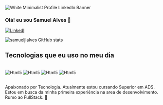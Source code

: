 ![White Minimalist Profile LinkedIn Banner](https://github.com/samueljlalves/samueljlalves/assets/156720510/0b87ca15-2e18-4338-bbb3-8ba1be8ba028)

### Olá! eu sou Samuel Alves 👋

[![Linkedl](https://img.shields.io/badge/LinkedIn-0077B5?style=for-the-badge&logo=linkedin&logoColor=white)](https://www.linkedin.com/in/samueljlalves/)


![samueljlalves GitHub stats](https://github-readme-stats.vercel.app/api?username=samueljlalves&show_icons=true&theme=radical)

## Tecnologias que eu uso no meu dia

<div style="display: inline_block"><br/>
    <img align="center" alt="Html5" src="https://img.shields.io/badge/HTML5-E34F26?style=for-the-badge&logo=html5&logoColor=white"/>
    <img align="center" alt="Html5" src="https://img.shields.io/badge/CSS3-1572B6?style=for-the-badge&logo=css3&logoColor=white"/>
    <img align="center" alt="Html5" src=https://img.shields.io/badge/Python-14354C?style=for-the-badge&logo=python&logoColor=white/>
    <img align="center" alt="Html5" src=https://img.shields.io/badge/MySQL-00000F?style=for-the-badge&logo=mysql&logoColor=white>
</div><br/>

Apaixonado por Tecnologia. Atualmente estou cursando Superior em ADS. Estou em busca da minha primeira experiência na area de desenvolvimento. Rumo ao FullStack. 🚀
